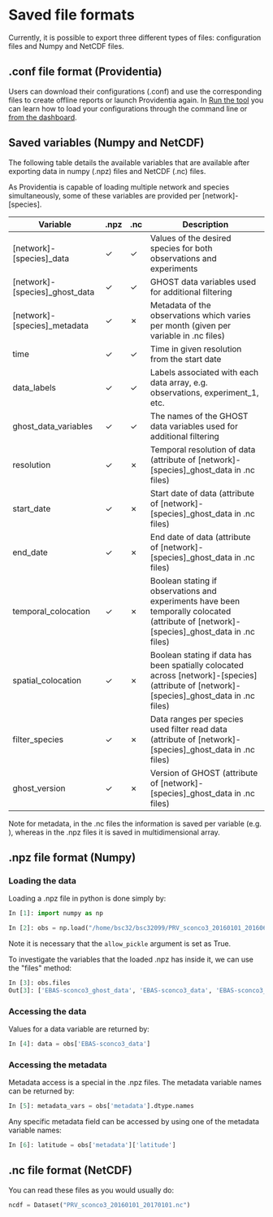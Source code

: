 # Saved file formats

Currently, it is possible to export three different types of files: configuration files and Numpy and NetCDF files.

## .conf file format (Providentia)

Users can download their configurations (.conf) and use the corresponding files to create offline reports or launch Providentia again. In [Run the tool](Run-the-tool) you can learn how to load your configurations through the command line or [from the dashboard](https://earth.bsc.es/gitlab/ac/Providentia/-/wikis/Dashboard#loading-a-configuration-file).

## Saved variables (Numpy and NetCDF)

The following table details the available variables that are available after exporting data in numpy (.npz) files and NetCDF (.nc) files. 

As Providentia is capable of loading multiple network and species simultaneously, some of these variables are provided per [network]-[species].

| Variable | .npz | .nc | Description |
| ------ | ------ | ------ | ------ |
| [network]-[species]_data | ✓ | ✓ | Values of the desired species for both observations and experiments |
| [network]-[species]_ghost_data | ✓ | ✓ | GHOST data variables used for additional filtering | 
| [network]-[species]_metadata | ✓ | ✗ | Metadata of the observations which varies per month (given per variable in .nc files) |
| time | ✓ | ✓ | Time in given resolution from the start date |
| data_labels | ✓ | ✓ | Labels associated with each data array, e.g. observations, experiment_1, etc. |
| ghost_data_variables | ✓ | ✓ | The names of the GHOST data variables used for additional filtering |
| resolution | ✓ | ✗ | Temporal resolution of data (attribute of [network]-[species]_ghost_data in .nc files) |
| start_date | ✓ | ✗ | Start date of data (attribute of [network]-[species]_ghost_data in .nc files) |
| end_date | ✓ | ✗ | End date of data (attribute of [network]-[species]_ghost_data in .nc files) |
| temporal_colocation | ✓ | ✗ | Boolean stating if observations and experiments have been temporally colocated (attribute of [network]-[species]_ghost_data in .nc files) |
| spatial_colocation | ✓ | ✗ | Boolean stating if data has been spatially colocated across [network]-[species] (attribute of [network]-[species]_ghost_data in .nc files) |
| filter_species  | ✓ | ✗ | Data ranges per species used filter read data (attribute of [network]-[species]_ghost_data in .nc files) |
| ghost_version  | ✓ | ✗ | Version of GHOST (attribute of [network]-[species]_ghost_data in .nc files) |

Note for metadata, in the .nc files the information is saved per variable (e.g. ), whereas in the .npz files it is saved in multidimensional array. 
 
## .npz file format (Numpy)

### Loading the data

Loading a .npz file in python is done simply by:

```python
In [1]: import numpy as np                                                                           

In [2]: obs = np.load("/home/bsc32/bsc32099/PRV_sconco3_20160101_20160601.npz", allow_pickle=True)
```
Note it is necessary that the `allow_pickle` argument is set as True.

To investigate the variables that the loaded .npz has inside it, we can use the "files" method:
                 
```python
In [3]: obs.files                                                                                    
Out[3]: ['EBAS-sconco3_ghost_data', 'EBAS-sconco3_data', 'EBAS-sconco3_metadata'...]
```

### Accessing the data

Values for a data variable are returned by: 

```python
In [4]: data = obs['EBAS-sconco3_data']                                                                    

```

### Accessing the metadata

Metadata access is a special in the .npz files. The metadata variable names can be returned by:

```python
In [5]: metadata_vars = obs['metadata'].dtype.names
```

Any specific metadata field can be accessed by using one of the metadata variable names: 

```python
In [6]: latitude = obs['metadata']['latitude']
```

## .nc file format (NetCDF)

You can read these files as you would usually do:

``` python
ncdf = Dataset("PRV_sconco3_20160101_20170101.nc")

```